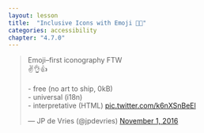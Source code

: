 ```yaml
---
layout: lesson
title:  "Inclusive Icons with Emoji 👾🤖"
categories: accessibility 
chapter: "4.7.0"
---
```


<blockquote class="twitter-tweet" data-lang="en"><p lang="en" dir="ltr">Emoji–first iconography FTW<br>✌️👌👍<br><br> - free (no art to ship, 0kB)<br> - universal (i18n)<br> - interpretative (HTML) <a href="https://t.co/k6nXSnBeEl">pic.twitter.com/k6nXSnBeEl</a></p>&mdash; JP de Vries (@jpdevries) <a href="https://twitter.com/jpdevries/status/793438923166982144">November 1, 2016</a></blockquote> 

